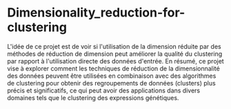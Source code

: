 # Dimensionality_reduction-for-clustering
L'idée de ce projet est de voir si l'utilisation de la dimension réduite par des méthodes de réduction de dimension peut améliorer la qualité du clustering par rapport à l'utilisation directe des données d'entrée. En résumé, ce projet vise à explorer comment les techniques de réduction de la dimensionnalité des données peuvent être utilisées en combinaison avec des algorithmes de clustering pour obtenir des regroupements de données (clusters) plus précis et significatifs, ce qui peut avoir des applications dans divers domaines tels que le clustering des expressions génétiques.
